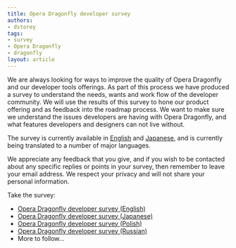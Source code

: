 ```yaml
---
title: Opera Dragonfly developer survey
authors:
- dstorey
tags:
- survey
- Opera Dragonfly
- dragonfly
layout: article
---
```

<p>We are always looking for ways to improve the quality of Opera Dragonfly and our developer tools offerings. As part of this process we have produced a survey to understand the needs, wants and work flow of the developer community. We will use the results of this survey to hone our product offering and as feedback into the roadmap process. We want to make sure we understand the issues developers are having with Opera Dragonfly, and what features developers and designers can not live without.</p>

<p>The survey is currently available in <a href="http://spreadsheets.google.com/viewform?hl=en&amp;formkey=dHY2dkhCeC1IcjBOM3JnaHBTTVd5S0E6MQ#gid=0">English</a> and <a href="http://spreadsheets.google.com/viewform?hl=ja&amp;formkey=dC0wbFJaWDlZWDFDX3FVV3hQM1FmeWc6MA#gid=0">Japanese</a>, and is currently being translated to a number of major languages.</p>

<p>We appreciate any feedback that you give, and if you wish to be contacted about any specific replies or points in your survey, then remember to leave your email address. We respect your privacy and will not share your personal information.</p>

<p>Take the survey:</p>

<ul>
    <li><a href="http://spreadsheets.google.com/viewform?hl=en&amp;formkey=dHY2dkhCeC1IcjBOM3JnaHBTTVd5S0E6MQ#gid=0">Opera Dragonfly developer survey (English)</a></li>
    <li><a href="http://spreadsheets.google.com/viewform?hl=ja&amp;formkey=dC0wbFJaWDlZWDFDX3FVV3hQM1FmeWc6MA#gid=0">Opera Dragonfly developer survey (Japanese)</a></li>
    <li> <a href="http://spreadsheets.google.com/viewform?hl=pl&amp;formkey=dGVaZ3RidHVWbGpDN1ZVX3hCdjVTUkE6MA#gid=0">Opera Dragonfly developer survey (Polish)</a></li>
    <li><a href="http://spreadsheets0.google.com/viewform?hl=ru&amp;formkey=dGVQR21QX05QcDdWNVUzQUlNZjliS1E6MA#gid=0">Opera Dragonfly developer survey (Russian)</a></li>
    <li>More to follow…</li>
</ul>
